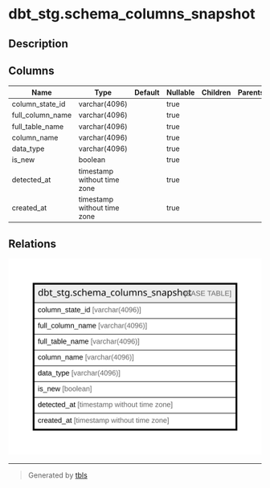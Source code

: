 # dbt_stg.schema_columns_snapshot

## Description

## Columns

| Name | Type | Default | Nullable | Children | Parents | Comment |
| ---- | ---- | ------- | -------- | -------- | ------- | ------- |
| column_state_id | varchar(4096) |  | true |  |  |  |
| full_column_name | varchar(4096) |  | true |  |  |  |
| full_table_name | varchar(4096) |  | true |  |  |  |
| column_name | varchar(4096) |  | true |  |  |  |
| data_type | varchar(4096) |  | true |  |  |  |
| is_new | boolean |  | true |  |  |  |
| detected_at | timestamp without time zone |  | true |  |  |  |
| created_at | timestamp without time zone |  | true |  |  |  |

## Relations

![er](dbt_stg.schema_columns_snapshot.svg)

---

> Generated by [tbls](https://github.com/k1LoW/tbls)
